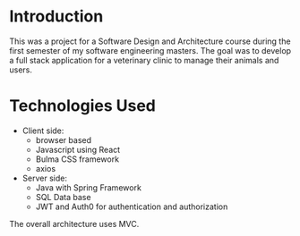 # Introduction
This was a project for a Software Design and Architecture course during the first semester of my software engineering masters. The goal was to develop a full stack application for a veterinary clinic to manage their animals and users.

# Technologies Used
* Client side:
  * browser based
  * Javascript using React
  * Bulma CSS framework
  * axios
* Server side:
  * Java with Spring Framework
  * SQL Data base
  * JWT and Auth0 for authentication and authorization
  
The overall architecture uses MVC.
